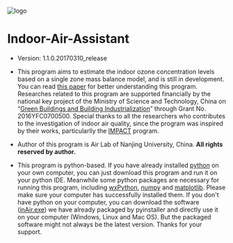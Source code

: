 ![logo](https://github.com/jialeishen/Indoor-Ozone-PPB/blob/master/newlogo.jpg)
# Indoor-Air-Assistant
 - Version: 1.1.0.20170310_release

 - This program aims to estimate the indoor ozone concentration levels based on a single zone mass balance model, and is still in development. You can read [this paper](http://jialeishen.github.io/files/HB2017_Full_Paper_0240.pdf) for better understanding this program. Researches related to this program are supported financially by the national key project of the Ministry of Science and Technology, China on “[Green Buildings and Building Industrialization](http://buildingventilation.org/eng_index.html)” through Grant No. 2016YFC0700500. Special thanks to all the researchers who contributes to the investigation of indoor air quality, since the program was inspired by their works, particularlly the [IMPACT](http://www.ucl.ac.uk/sustainableheritage-save/impact/index.htm) program. 

 - Author of this program is Air Lab of Nanjing University, China. **All rights reserved by author.**

 - This program is python-based. If you have already installed [python](https://www.python.org/) on your own computer, you can just download this program and run it on your python IDE. Meanwhile some python packages are necessary for running this program, including [wxPython](https://www.wxpython.org), [numpy](http://www.numpy.org/) and [matplotlib](http://matplotlib.org/). Please make sure your computer has successfully installed them. If you don't have python on your computer, you can download the software ([inAir.exe](https://github.com/jialeishen/Indoor-Air-Assistant/releases/download/v1.1.0/inAir.zip)) we have already packaged by pyinstaller and directly use it on your computer (Windows, Linux and Mac OS). But the packaged software might not always be the latest version. Thanks for your support.
